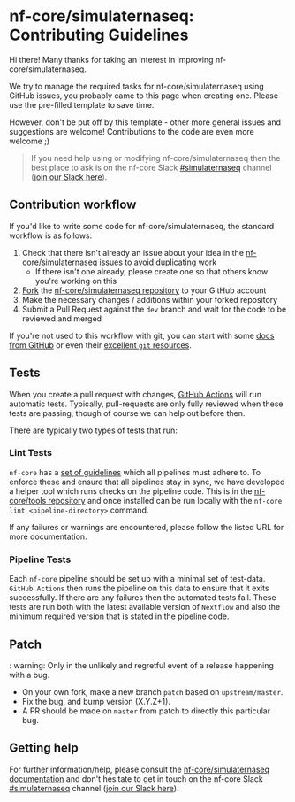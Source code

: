 # nf-core/simulaternaseq: Contributing Guidelines

Hi there!
Many thanks for taking an interest in improving nf-core/simulaternaseq.

We try to manage the required tasks for nf-core/simulaternaseq using GitHub issues, you probably came to this page when creating one.
Please use the pre-filled template to save time.

However, don't be put off by this template - other more general issues and suggestions are welcome!
Contributions to the code are even more welcome ;)

> If you need help using or modifying nf-core/simulaternaseq then the best place to ask is on the nf-core Slack [#simulaternaseq](https://nfcore.slack.com/channels/simulaternaseq) channel ([join our Slack here](https://nf-co.re/join/slack)).

## Contribution workflow

If you'd like to write some code for nf-core/simulaternaseq, the standard workflow is as follows:

1. Check that there isn't already an issue about your idea in the [nf-core/simulaternaseq issues](https://github.com/nf-core/simulaternaseq/issues) to avoid duplicating work
    * If there isn't one already, please create one so that others know you're working on this
2. [Fork](https://help.github.com/en/github/getting-started-with-github/fork-a-repo) the [nf-core/simulaternaseq repository](https://github.com/nf-core/simulaternaseq) to your GitHub account
3. Make the necessary changes / additions within your forked repository
4. Submit a Pull Request against the `dev` branch and wait for the code to be reviewed and merged

If you're not used to this workflow with git, you can start with some [docs from GitHub](https://help.github.com/en/github/collaborating-with-issues-and-pull-requests) or even their [excellent `git` resources](https://try.github.io/).

## Tests

When you create a pull request with changes, [GitHub Actions](https://github.com/features/actions) will run automatic tests.
Typically, pull-requests are only fully reviewed when these tests are passing, though of course we can help out before then.

There are typically two types of tests that run:

### Lint Tests

`nf-core` has a [set of guidelines](https://nf-co.re/developers/guidelines) which all pipelines must adhere to.
To enforce these and ensure that all pipelines stay in sync, we have developed a helper tool which runs checks on the pipeline code. This is in the [nf-core/tools repository](https://github.com/nf-core/tools) and once installed can be run locally with the `nf-core lint <pipeline-directory>` command.

If any failures or warnings are encountered, please follow the listed URL for more documentation.

### Pipeline Tests

Each `nf-core` pipeline should be set up with a minimal set of test-data.
`GitHub Actions` then runs the pipeline on this data to ensure that it exits successfully.
If there are any failures then the automated tests fail.
These tests are run both with the latest available version of `Nextflow` and also the minimum required version that is stated in the pipeline code.

## Patch

: warning: Only in the unlikely and regretful event of a release happening with a bug.

* On your own fork, make a new branch `patch` based on `upstream/master`.
* Fix the bug, and bump version (X.Y.Z+1).
* A PR should be made on `master` from patch to directly this particular bug.

## Getting help

For further information/help, please consult the [nf-core/simulaternaseq documentation](https://nf-co.re/simulaternaseq/docs) and don't hesitate to get in touch on the nf-core Slack [#simulaternaseq](https://nfcore.slack.com/channels/simulaternaseq) channel ([join our Slack here](https://nf-co.re/join/slack)).
